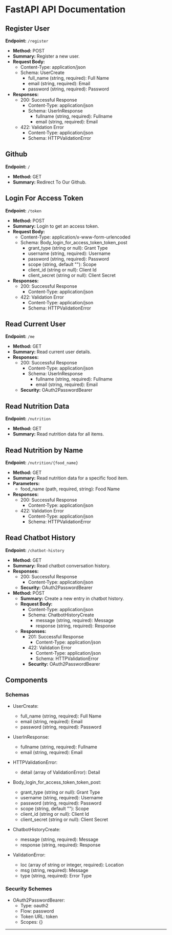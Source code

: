 # FastAPI API Documentation

## Register User

**Endpoint:** `/register`

- **Method:** POST
- **Summary:** Register a new user.
- **Request Body:**
  - Content-Type: application/json
  - Schema: UserCreate
    - full_name (string, required): Full Name
    - email (string, required): Email
    - password (string, required): Password
- **Responses:**
  - 200: Successful Response
    - Content-Type: application/json
    - Schema: UserInResponse
      - fullname (string, required): Fullname
      - email (string, required): Email
  - 422: Validation Error
    - Content-Type: application/json
    - Schema: HTTPValidationError

## Github

**Endpoint:** `/`

- **Method:** GET
- **Summary:** Redirect To Our Github.

## Login For Access Token

**Endpoint:** `/token`

- **Method:** POST
- **Summary:** Login to get an access token.
- **Request Body:**
  - Content-Type: application/x-www-form-urlencoded
  - Schema: Body_login_for_access_token_token_post
    - grant_type (string or null): Grant Type
    - username (string, required): Username
    - password (string, required): Password
    - scope (string, default ""): Scope
    - client_id (string or null): Client Id
    - client_secret (string or null): Client Secret
- **Responses:**
  - 200: Successful Response
    - Content-Type: application/json
  - 422: Validation Error
    - Content-Type: application/json
    - Schema: HTTPValidationError

## Read Current User

**Endpoint:** `/me`

- **Method:** GET
- **Summary:** Read current user details.
- **Responses:**
  - 200: Successful Response
    - Content-Type: application/json
    - Schema: UserInResponse
      - fullname (string, required): Fullname
      - email (string, required): Email
  - **Security:** OAuth2PasswordBearer

## Read Nutrition Data

**Endpoint:** `/nutrition`

- **Method:** GET
- **Summary:** Read nutrition data for all items.

## Read Nutrition by Name

**Endpoint:** `/nutrition/{food_name}`

- **Method:** GET
- **Summary:** Read nutrition data for a specific food item.
- **Parameters:**
  - food_name (path, required, string): Food Name
- **Responses:**
  - 200: Successful Response
    - Content-Type: application/json
  - 422: Validation Error
    - Content-Type: application/json
    - Schema: HTTPValidationError

## Read Chatbot History

**Endpoint:** `/chatbot-history`

- **Method:** GET
- **Summary:** Read chatbot conversation history.
- **Responses:**
  - 200: Successful Response
    - Content-Type: application/json
  - **Security:** OAuth2PasswordBearer
- **Method:** POST
  - **Summary:** Create a new entry in chatbot history.
  - **Request Body:**
    - Content-Type: application/json
    - Schema: ChatbotHistoryCreate
      - message (string, required): Message
      - response (string, required): Response
  - **Responses:**
    - 201: Successful Response
      - Content-Type: application/json
    - 422: Validation Error
      - Content-Type: application/json
      - Schema: HTTPValidationError
    - **Security:** OAuth2PasswordBearer

## Components

### Schemas

- UserCreate:
  - full_name (string, required): Full Name
  - email (string, required): Email
  - password (string, required): Password

- UserInResponse:
  - fullname (string, required): Fullname
  - email (string, required): Email

- HTTPValidationError:
  - detail (array of ValidationError): Detail

- Body_login_for_access_token_token_post:
  - grant_type (string or null): Grant Type
  - username (string, required): Username
  - password (string, required): Password
  - scope (string, default ""): Scope
  - client_id (string or null): Client Id
  - client_secret (string or null): Client Secret

- ChatbotHistoryCreate:
  - message (string, required): Message
  - response (string, required): Response

- ValidationError:
  - loc (array of string or integer, required): Location
  - msg (string, required): Message
  - type (string, required): Error Type

### Security Schemes

- OAuth2PasswordBearer:
  - Type: oauth2
  - Flow: password
  - Token URL: token
  - Scopes: {}

---
